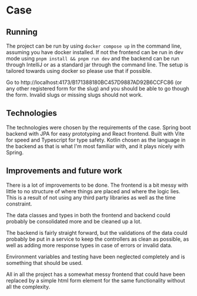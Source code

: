 # Case
## Running
The project can be run by using `docker compose up` in the command line, assuming you have docker installed. If not the frontend can be run in dev mode using `pnpm install && pnpm run dev` and the backend can be run through IntelliJ or as a standard jar through the command line. The setup is tailored towards using docker so please use that if possible.

Go to http://localhost:4173/B171388180BC457D9887AD92B6CCFC86 (or any other registered form for the slug) and you should be able to go though the form. Invalid slugs or missing slugs should not work.

## Technologies
The technologies were chosen by the requirements of the case. Spring boot backend with JPA for easy prototyping and React frontend. Built with Vite for speed and Typescript for type safety.
Kotlin chosen as the language in the backend as that is what I'm most familiar with, and it plays nicely with Spring.

## Improvements and future work
There is a lot of improvements to be done. The frontend is a bit messy with little to no structure of where things are placed and where the logic lies. This is a result of not using any third party libraries as well as the time constraint.  

The data classes and types in both the frontend and backend could probably be consolidated more and be cleaned up a lot. 

The backend is fairly straight forward, but the validations of the data could probably be put in a service to keep the controllers as clean as possible, as well as adding more response types in case of errors or invalid data. 

Environment variables and testing have been neglected completely and is something that should be used.


All in all the project has a somewhat messy frontend that could have been replaced by a simple html form element for the same functionality without all the complexity.



